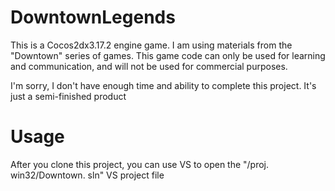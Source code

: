 # DowntownLegends
This is a Cocos2dx3.17.2 engine game. I am using materials from the "Downtown" series of games. This game code can only be used for learning and communication, and will not be used for commercial purposes.

I'm sorry, I don't have enough time and ability to complete this project. It's just a semi-finished product


# Usage
After you clone this project, you can use VS to open the "/proj. win32/Downtown. sln" VS project file

